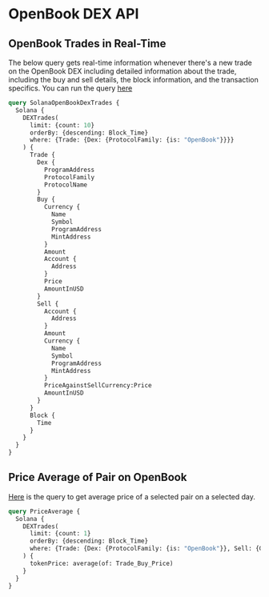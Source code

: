 # OpenBook DEX API

## OpenBook Trades in Real-Time

The below query gets real-time information whenever there's a new trade on the OpenBook DEX including detailed information about the trade, including the buy and sell details, the block information, and the transaction specifics.
You can run the query [here](https://ide.bitquery.io/Real-time-trades-on-OpenBook-DEX-on-Solana)

```graphql
query SolanaOpenBookDexTrades {
  Solana {
    DEXTrades(
      limit: {count: 10}
      orderBy: {descending: Block_Time}
      where: {Trade: {Dex: {ProtocolFamily: {is: "OpenBook"}}}}
    ) {
      Trade {
        Dex {
          ProgramAddress
          ProtocolFamily
          ProtocolName
        }
        Buy {
          Currency {
            Name
            Symbol
            ProgramAddress
            MintAddress
          }
          Amount
          Account {
            Address
          }
          Price
          AmountInUSD
        }
        Sell {
          Account {
            Address
          }
          Amount
          Currency {
            Name
            Symbol
            ProgramAddress
            MintAddress
          }
          PriceAgainstSellCurrency:Price
          AmountInUSD
        }
      }
      Block {
        Time
      }
    }
  }
}

```

## Price Average of Pair on OpenBook

[Here](https://ide.bitquery.io/Average-Price-for-24-hours-of-a-token-on-OpenBook-DEX-on-Solana_1) is the query to get average price of a selected pair on a selected day.

```graphql
query PriceAverage {
  Solana {
    DEXTrades(
      limit: {count: 1}
      orderBy: {descending: Block_Time}
      where: {Trade: {Dex: {ProtocolFamily: {is: "OpenBook"}}, Sell: {Currency: {Symbol: {is: "USDC"}}}, Buy: {Currency: {Symbol: {is: "WSOL"}}}}, Block: {Time: {after: "2024-06-03T00:00:00Z", before: "2024-06-04T00:00:00Z"}}}
    ) {
      tokenPrice: average(of: Trade_Buy_Price)
    }
  }
}
```
